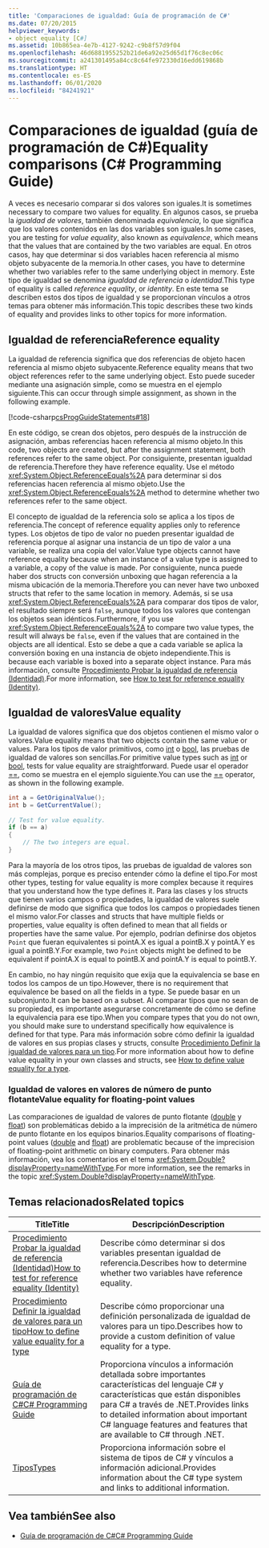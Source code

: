```yaml
---
title: 'Comparaciones de igualdad: Guía de programación de C#'
ms.date: 07/20/2015
helpviewer_keywords:
- object equality [C#]
ms.assetid: 10b865ea-4e7b-4127-9242-c9b8f57d9f04
ms.openlocfilehash: 46d6881955252b21de6a92e25d65d1f76c8ec06c
ms.sourcegitcommit: a241301495a84cc8c64fe972330d16edd619868b
ms.translationtype: HT
ms.contentlocale: es-ES
ms.lasthandoff: 06/01/2020
ms.locfileid: "84241921"
---
```

# <a name="equality-comparisons-c-programming-guide"></a><span data-ttu-id="df6cf-102">Comparaciones de igualdad (guía de programación de C#)</span><span class="sxs-lookup"><span data-stu-id="df6cf-102">Equality comparisons (C# Programming Guide)</span></span>

<span data-ttu-id="df6cf-103">A veces es necesario comparar si dos valores son iguales.</span><span class="sxs-lookup"><span data-stu-id="df6cf-103">It is sometimes necessary to compare two values for equality.</span></span> <span data-ttu-id="df6cf-104">En algunos casos, se prueba la *igualdad de valores*, también denominada *equivalencia*, lo que significa que los valores contenidos en las dos variables son iguales.</span><span class="sxs-lookup"><span data-stu-id="df6cf-104">In some cases, you are testing for *value equality*, also known as *equivalence*, which means that the values that are contained by the two variables are equal.</span></span> <span data-ttu-id="df6cf-105">En otros casos, hay que determinar si dos variables hacen referencia al mismo objeto subyacente de la memoria.</span><span class="sxs-lookup"><span data-stu-id="df6cf-105">In other cases, you have to determine whether two variables refer to the same underlying object in memory.</span></span> <span data-ttu-id="df6cf-106">Este tipo de igualdad se denomina *igualdad de referencia* o *identidad*.</span><span class="sxs-lookup"><span data-stu-id="df6cf-106">This type of equality is called *reference equality*, or *identity*.</span></span> <span data-ttu-id="df6cf-107">En este tema se describen estos dos tipos de igualdad y se proporcionan vínculos a otros temas para obtener más información.</span><span class="sxs-lookup"><span data-stu-id="df6cf-107">This topic describes these two kinds of equality and provides links to other topics for more information.</span></span>  
  
## <a name="reference-equality"></a><span data-ttu-id="df6cf-108">Igualdad de referencia</span><span class="sxs-lookup"><span data-stu-id="df6cf-108">Reference equality</span></span>

 <span data-ttu-id="df6cf-109">La igualdad de referencia significa que dos referencias de objeto hacen referencia al mismo objeto subyacente.</span><span class="sxs-lookup"><span data-stu-id="df6cf-109">Reference equality means that two object references refer to the same underlying object.</span></span> <span data-ttu-id="df6cf-110">Esto puede suceder mediante una asignación simple, como se muestra en el ejemplo siguiente.</span><span class="sxs-lookup"><span data-stu-id="df6cf-110">This can occur through simple assignment, as shown in the following example.</span></span>  
  
 [!code-csharp[csProgGuideStatements#18](~/samples/snippets/csharp/VS_Snippets_VBCSharp/csProgGuideStatements/CS/Statements.cs#18)]  
  
 <span data-ttu-id="df6cf-111">En este código, se crean dos objetos, pero después de la instrucción de asignación, ambas referencias hacen referencia al mismo objeto.</span><span class="sxs-lookup"><span data-stu-id="df6cf-111">In this code, two objects are created, but after the assignment statement, both references refer to the same object.</span></span> <span data-ttu-id="df6cf-112">Por consiguiente, presentan igualdad de referencia.</span><span class="sxs-lookup"><span data-stu-id="df6cf-112">Therefore they have reference equality.</span></span> <span data-ttu-id="df6cf-113">Use el método <xref:System.Object.ReferenceEquals%2A> para determinar si dos referencias hacen referencia al mismo objeto.</span><span class="sxs-lookup"><span data-stu-id="df6cf-113">Use the <xref:System.Object.ReferenceEquals%2A> method to determine whether two references refer to the same object.</span></span>  
  
<span data-ttu-id="df6cf-114">El concepto de igualdad de la referencia solo se aplica a los tipos de referencia.</span><span class="sxs-lookup"><span data-stu-id="df6cf-114">The concept of reference equality applies only to reference types.</span></span> <span data-ttu-id="df6cf-115">Los objetos de tipo de valor no pueden presentar igualdad de referencia porque al asignar una instancia de un tipo de valor a una variable, se realiza una copia del valor.</span><span class="sxs-lookup"><span data-stu-id="df6cf-115">Value type objects cannot have reference equality because when an instance of a value type is assigned to a variable, a copy of the value is made.</span></span> <span data-ttu-id="df6cf-116">Por consiguiente, nunca puede haber dos structs con conversión unboxing que hagan referencia a la misma ubicación de la memoria.</span><span class="sxs-lookup"><span data-stu-id="df6cf-116">Therefore you can never have two unboxed structs that refer to the same location in memory.</span></span> <span data-ttu-id="df6cf-117">Además, si se usa <xref:System.Object.ReferenceEquals%2A> para comparar dos tipos de valor, el resultado siempre será `false`, aunque todos los valores que contengan los objetos sean idénticos.</span><span class="sxs-lookup"><span data-stu-id="df6cf-117">Furthermore, if you use <xref:System.Object.ReferenceEquals%2A> to compare two value types, the result will always be `false`, even if the values that are contained in the objects are all identical.</span></span> <span data-ttu-id="df6cf-118">Esto se debe a que a cada variable se aplica la conversión boxing en una instancia de objeto independiente.</span><span class="sxs-lookup"><span data-stu-id="df6cf-118">This is because each variable is boxed into a separate object instance.</span></span> <span data-ttu-id="df6cf-119">Para más información, consulte [Procedimiento Probar la igualdad de referencia (Identidad)](./how-to-test-for-reference-equality-identity.md).</span><span class="sxs-lookup"><span data-stu-id="df6cf-119">For more information, see [How to test for reference equality (Identity)](./how-to-test-for-reference-equality-identity.md).</span></span>

## <a name="value-equality"></a><span data-ttu-id="df6cf-120">Igualdad de valores</span><span class="sxs-lookup"><span data-stu-id="df6cf-120">Value equality</span></span>

 <span data-ttu-id="df6cf-121">La igualdad de valores significa que dos objetos contienen el mismo valor o valores.</span><span class="sxs-lookup"><span data-stu-id="df6cf-121">Value equality means that two objects contain the same value or values.</span></span> <span data-ttu-id="df6cf-122">Para los tipos de valor primitivos, como [int](../../language-reference/builtin-types/integral-numeric-types.md) o [bool](../../language-reference/builtin-types/bool.md), las pruebas de igualdad de valores son sencillas.</span><span class="sxs-lookup"><span data-stu-id="df6cf-122">For primitive value types such as [int](../../language-reference/builtin-types/integral-numeric-types.md) or [bool](../../language-reference/builtin-types/bool.md), tests for value equality are straightforward.</span></span> <span data-ttu-id="df6cf-123">Puede usar el operador [==](../../language-reference/operators/equality-operators.md#equality-operator-), como se muestra en el ejemplo siguiente.</span><span class="sxs-lookup"><span data-stu-id="df6cf-123">You can use the [==](../../language-reference/operators/equality-operators.md#equality-operator-) operator, as shown in the following example.</span></span>  
  
```csharp  
int a = GetOriginalValue();  
int b = GetCurrentValue();  
  
// Test for value equality.
if (b == a)
{  
    // The two integers are equal.  
}  
```  
  
 <span data-ttu-id="df6cf-124">Para la mayoría de los otros tipos, las pruebas de igualdad de valores son más complejas, porque es preciso entender cómo la define el tipo.</span><span class="sxs-lookup"><span data-stu-id="df6cf-124">For most other types, testing for value equality is more complex because it requires that you understand how the type defines it.</span></span> <span data-ttu-id="df6cf-125">Para las clases y los structs que tienen varios campos o propiedades, la igualdad de valores suele definirse de modo que significa que todos los campos o propiedades tienen el mismo valor.</span><span class="sxs-lookup"><span data-stu-id="df6cf-125">For classes and structs that have multiple fields or properties, value equality is often defined to mean that all fields or properties have the same value.</span></span> <span data-ttu-id="df6cf-126">Por ejemplo, podrían definirse dos objetos `Point` que fueran equivalentes si pointA.X es igual a pointB.X y pointA.Y es igual a pointB.Y.</span><span class="sxs-lookup"><span data-stu-id="df6cf-126">For example, two `Point` objects might be defined to be equivalent if pointA.X is equal to pointB.X and pointA.Y is equal to pointB.Y.</span></span>  
  
<span data-ttu-id="df6cf-127">En cambio, no hay ningún requisito que exija que la equivalencia se base en todos los campos de un tipo.</span><span class="sxs-lookup"><span data-stu-id="df6cf-127">However, there is no requirement that equivalence be based on all the fields in a type.</span></span> <span data-ttu-id="df6cf-128">Se puede basar en un subconjunto.</span><span class="sxs-lookup"><span data-stu-id="df6cf-128">It can be based on a subset.</span></span> <span data-ttu-id="df6cf-129">Al comparar tipos que no sean de su propiedad, es importante asegurarse concretamente de cómo se define la equivalencia para ese tipo.</span><span class="sxs-lookup"><span data-stu-id="df6cf-129">When you compare types that you do not own, you should make sure to understand specifically how equivalence is defined for that type.</span></span> <span data-ttu-id="df6cf-130">Para más información sobre cómo definir la igualdad de valores en sus propias clases y structs, consulte [Procedimiento Definir la igualdad de valores para un tipo](./how-to-define-value-equality-for-a-type.md).</span><span class="sxs-lookup"><span data-stu-id="df6cf-130">For more information about how to define value equality in your own classes and structs, see [How to define value equality for a type](./how-to-define-value-equality-for-a-type.md).</span></span>
  
### <a name="value-equality-for-floating-point-values"></a><span data-ttu-id="df6cf-131">Igualdad de valores en valores de número de punto flotante</span><span class="sxs-lookup"><span data-stu-id="df6cf-131">Value equality for floating-point values</span></span>

 <span data-ttu-id="df6cf-132">Las comparaciones de igualdad de valores de punto flotante ([double](../../language-reference/builtin-types/floating-point-numeric-types.md) y [float](../../language-reference/builtin-types/floating-point-numeric-types.md)) son problemáticas debido a la imprecisión de la aritmética de número de punto flotante en los equipos binarios.</span><span class="sxs-lookup"><span data-stu-id="df6cf-132">Equality comparisons of floating-point values ([double](../../language-reference/builtin-types/floating-point-numeric-types.md) and [float](../../language-reference/builtin-types/floating-point-numeric-types.md)) are problematic because of the imprecision of floating-point arithmetic on binary computers.</span></span> <span data-ttu-id="df6cf-133">Para obtener más información, vea los comentarios en el tema <xref:System.Double?displayProperty=nameWithType>.</span><span class="sxs-lookup"><span data-stu-id="df6cf-133">For more information, see the remarks in the topic <xref:System.Double?displayProperty=nameWithType>.</span></span>  
  
## <a name="related-topics"></a><span data-ttu-id="df6cf-134">Temas relacionados</span><span class="sxs-lookup"><span data-stu-id="df6cf-134">Related topics</span></span>  
  
|<span data-ttu-id="df6cf-135">Title</span><span class="sxs-lookup"><span data-stu-id="df6cf-135">Title</span></span>|<span data-ttu-id="df6cf-136">Descripción</span><span class="sxs-lookup"><span data-stu-id="df6cf-136">Description</span></span>|  
|-----------|-----------------|  
|[<span data-ttu-id="df6cf-137">Procedimiento Probar la igualdad de referencia (Identidad)</span><span class="sxs-lookup"><span data-stu-id="df6cf-137">How to test for reference equality (Identity)</span></span>](./how-to-test-for-reference-equality-identity.md)|<span data-ttu-id="df6cf-138">Describe cómo determinar si dos variables presentan igualdad de referencia.</span><span class="sxs-lookup"><span data-stu-id="df6cf-138">Describes how to determine whether two variables have reference equality.</span></span>|  
|[<span data-ttu-id="df6cf-139">Procedimiento Definir la igualdad de valores para un tipo</span><span class="sxs-lookup"><span data-stu-id="df6cf-139">How to define value equality for a type</span></span>](./how-to-define-value-equality-for-a-type.md)|<span data-ttu-id="df6cf-140">Describe cómo proporcionar una definición personalizada de igualdad de valores para un tipo.</span><span class="sxs-lookup"><span data-stu-id="df6cf-140">Describes how to provide a custom definition of value equality for a type.</span></span>|  
|[<span data-ttu-id="df6cf-141">Guía de programación de C#</span><span class="sxs-lookup"><span data-stu-id="df6cf-141">C# Programming Guide</span></span>](../index.md)|<span data-ttu-id="df6cf-142">Proporciona vínculos a información detallada sobre importantes características del lenguaje C# y características que están disponibles para C# a través de .NET.</span><span class="sxs-lookup"><span data-stu-id="df6cf-142">Provides links to detailed information about important C# language features and features that are available to C# through .NET.</span></span>|  
|[<span data-ttu-id="df6cf-143">Tipos</span><span class="sxs-lookup"><span data-stu-id="df6cf-143">Types</span></span>](../types/index.md)|<span data-ttu-id="df6cf-144">Proporciona información sobre el sistema de tipos de C# y vínculos a información adicional.</span><span class="sxs-lookup"><span data-stu-id="df6cf-144">Provides information about the C# type system and links to additional information.</span></span>|  
  
## <a name="see-also"></a><span data-ttu-id="df6cf-145">Vea también</span><span class="sxs-lookup"><span data-stu-id="df6cf-145">See also</span></span>

- [<span data-ttu-id="df6cf-146">Guía de programación de C#</span><span class="sxs-lookup"><span data-stu-id="df6cf-146">C# Programming Guide</span></span>](../index.md)
